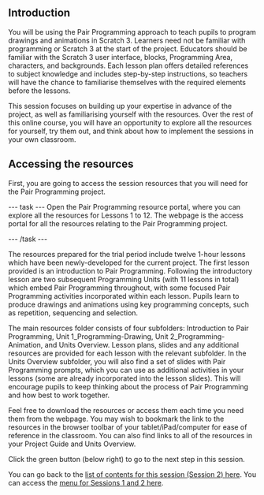 ## Introduction

You will be using the Pair Programming approach to teach pupils to program drawings and animations in Scratch 3. Learners need not be familiar with programming or Scratch 3 at the start of the project. Educators should be familiar with the Scratch 3 user interface, blocks, Programming Area, characters, and backgrounds. Each lesson plan offers detailed references to subject knowledge and includes step-by-step instructions, so teachers will have the chance to familiarise themselves with the required elements before the lessons.

This session focuses on building up your expertise in advance of the project, as well as familiarising yourself with the resources. Over the rest of this online course, you will have an opportunity to explore all the resources for yourself, try them out, and think about how to implement the sessions in your own classroom.


## Accessing the resources

First, you are going to access the session resources that you will need for the Pair Programming project.

--- task ---
Open the Pair Programming resource portal, where you can explore all the resources for Lessons 1 to 12. The webpage is the access portal for all the resources relating to the Pair Programming project. 

--- /task ---

The resources prepared for the trial period include twelve 1-hour lessons which have been newly-developed for the current project. The first lesson provided is an introduction to Pair Programming. Following the introductory lesson are two subsequent Programming Units (with 11 lessons in total) which embed Pair Programming throughout, with some focused Pair Programming activities incorporated within each lesson. Pupils learn to produce drawings and animations using key programming concepts, such as repetition, sequencing and selection.

The main resources folder consists of four subfolders: Introduction to Pair Programming, Unit 1_Programming-Drawing, Unit 2_Programming-Animation, and Units Overview. Lesson plans, slides and any additional resources are provided for each lesson with the relevant subfolder. In the Units Overview subfolder, you will also find a set of slides with Pair Programming prompts, which you can use as additional activities in your lessons (some are already incorporated into the lesson slides). This will encourage pupils to keep thinking about the process of Pair Programming and how best to work together.

Feel free to download the resources or access them each time you need them from the webpage. You may wish to bookmark the link to the resources in the browser toolbar of your tablet/iPad/computer for ease of reference in the classroom. You can also find links to all of the resources in your Project Guide and Units Overview.


Click the green button (below right) to go to the next step in this session.

You can go back to the [list of contents for this session (Session 2) here](https://projects.raspberrypi.org/en/projects/gbic-pair-programming-2).
You can access the [menu for Sessions 1 and 2 here](https://projects.raspberrypi.org/en/pathways/gbic-pair-programming-training).
